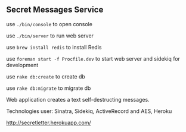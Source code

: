 ## Secret Messages Service

use `./bin/console` to open console

use `./bin/server` to run web server

use `brew install redis` to install Redis

use `foreman start -f Procfile.dev` to start web server and sidekiq for development

use `rake db:create` to create db

use `rake db:migrate` to migrate db

Web application creates a text self-destructing messages.

Technologies user: Sinatra, Sidekiq, ActiveRecord and AES, Heroku


http://secretletter.herokuapp.com/
